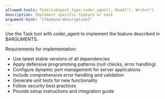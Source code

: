 ```yaml
---
allowed-tools: Task(subagent_type:coder_agent), Read(*), Write(*)
description: Implement specific feature or task
argument-hint: "[feature-description]"
---
```


Use the Task tool with coder_agent to implement the feature described in $ARGUMENTS.

Requirements for implementation:
- Use latest stable versions of all dependencies
- Apply defensive programming patterns (null checks, error handling)
- Configure dynamic port management for server applications
- Include comprehensive error handling and validation
- Generate unit tests for new functionality
- Follow security best practices
- Provide setup instructions and integration guide